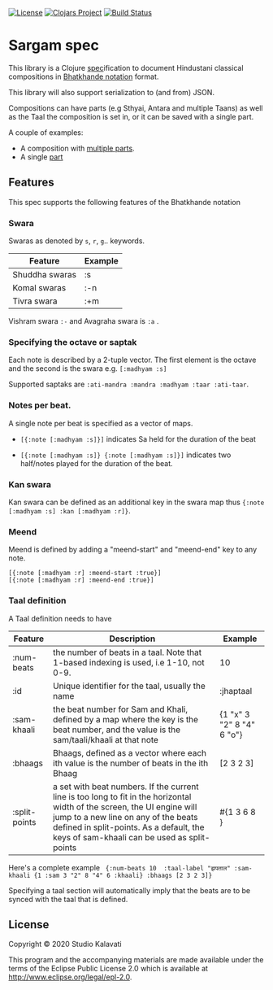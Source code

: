 [![License](https://img.shields.io/badge/License-Apache%202.0-blue.svg)](https://opensource.org/licenses/Apache-2.0) [![Clojars Project](https://img.shields.io/clojars/v/studiokalavati/sargam-spec.svg)](https://clojars.org/studiokalavati/sargam-spec) [![Build Status](https://travis-ci.com/Studio-kalavati/sargam-spec.svg?branch=master)](https://travis-ci.com/Studio-kalavati/sargam-spec)

# Sargam spec

This library is a Clojure [spec](https://clojure.org/guides/spec)ification to document Hindustani classical compositions in [Bhatkhande notation](http://www.swarsaptak.com/blog/blog-12/bhatkhande-swarlipi-or-notation-system) format. 

This library will also support serialization to (and from) JSON. 

Compositions can have parts (e.g Sthyai, Antara and multiple Taans) as well as the Taal the composition is set in, or it can be saved with a single part.

A couple of examples:

- A composition with [multiple parts](https://github.com/Studio-kalavati/sargam-spec/blob/master/resources/composition.json).
- A single [part](https://github.com/Studio-kalavati/sargam-spec/blob/master/resources/composition_part.json)

## Features

This spec supports the following features of the Bhatkhande notation

### Swara 

Swaras as denoted by `s`, `r`, `g`.. keywords. 

| Feature        | Example |
| -              | -       |
| Shuddha swaras | :s      |
| Komal swaras   | :-n     |
| Tivra swara    | :+m     |

Vishram swara `:-` and Avagraha swara is `:a` .

### Specifying the octave or saptak

Each note is described by a 2-tuple vector. The first element is the octave and the second is the swara
e.g. `[:madhyam :s]`

Supported saptaks are 
`:ati-mandra :mandra :madhyam :taar :ati-taar`.

### Notes per beat.

A single note per beat is specified as a vector of maps. 

- `[{:note [:madhyam :s]}]` indicates Sa held for the duration of the beat

- `[{:note [:madhyam :s]} {:note [:madhyam :s]}]` indicates two half/notes played for the duration of the beat. 

### Kan swara

Kan swara can be defined as an additional key in the swara map thus `{:note [:madhyam :s] :kan [:madhyam :r]}`.

### Meend

Meend is defined by adding a "meend-start" and "meend-end" key to any note. 

```
[{:note [:madhyam :r] :meend-start :true}] 
[{:note [:madhyam :r] :meend-end :true}]
```

### Taal definition

A Taal definition needs to have 

| Feature                                     |Description    | Example                        |
| -                                 |-               | -                              |
| :num-beats | the number of beats in a taal. Note that 1-based indexing is used, i.e 1-10, not 0-9.                   | 10                             |
| :id | Unique identifier for the taal, usually the name   | :jhaptaal   |
| :sam-khaali | the beat number for Sam and Khali, defined by a map where the key is the beat number, and the value is the sam/taali/khaali at that note     | {1 "x" 3 "2" 8 "4" 6 "o"} |
| :bhaags | Bhaags, defined as a vector where each ith value is the number of beats in the ith Bhaag | [2 3 2 3]                      |
| :split-points| a set with beat numbers. If the current line is too long to fit in the horizontal width of the screen, the UI engine will jump to a new line on any of the beats defined in split-points. As a default, the keys of sam-khaali can be used as split-points  |  #{1 3 6 8 } |

Here's a complete example
`
{:num-beats 10 
:taal-label "झपताल"
:sam-khaali {1 :sam 3 "2" 8 "4" 6 :khaali}
:bhaags [2 3 2 3]}`

Specifying a taal section will automatically imply that the beats are to be synced with the taal that is defined.

## License

Copyright © 2020 Studio Kalavati

This program and the accompanying materials are made available under the
terms of the Eclipse Public License 2.0 which is available at
http://www.eclipse.org/legal/epl-2.0.
